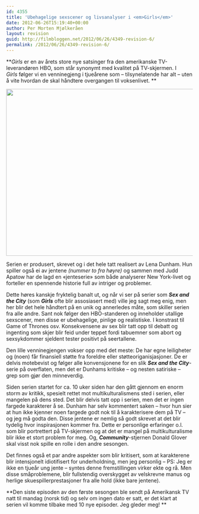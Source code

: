 ```yaml
---
id: 4355
title: 'Ubehagelige sexscener og livsanalyser i <em>Girls</em>'
date: 2012-06-26T15:19:40+00:00
author: Per Morten Mjølkeråen
layout: revision
guid: http://filmbloggen.net/2012/06/26/4349-revision-6/
permalink: /2012/06/26/4349-revision-6/
---
```

**_Girls_ er en av årets store nye satsinger fra den amerikanske TV-leverandøren HBO, som står synonymt med kvalitet på TV-skjermen. I _Girls_ følger vi en venninegjeng i tjueårene som &#8211; tilsynelatende har alt &#8211; uten å vite hvordan de skal håndtere overgangen til voksenlivet. **

<a href="http://filmbloggen.net/?attachment_id=4619" rel="attachment wp-att-4619"><img class="alignnone size-full wp-image-4619" src="http://permonter.files.wordpress.com/2012/06/hbo-girls-backlash.jpeg" alt="" width="600" height="450" /></a>

Serien er produsert, skrevet og i det hele tatt realisert av Lena Dunham. Hun spiller også ei av jentene _(nummer to fra høyre)_ og sammen med Judd Apatow har de lagd en &laquo;jenteserie&raquo; som både analyserer New York-livet og forteller en spennende historie full av intriger og problemer.

Dette høres kanskje fryktelig banalt ut, og når vi ser på serier som **_Sex and the City_** (som _**Girls**_ ofte blir assosiasert med) ville jeg sagt meg enig, men her blir det hele håndtert på en unik og annerledes måte, som skiller serien fra alle andre. Sant nok følger den HBO-standeren og inneholder utallige sexscener, men disse er ubehagelige, pinlige og realistiske. I konstrast til Game of Thrones osv. Konsekvensene av sex blir tatt opp til debatt og ingenting som skjer blir feid under teppet fordi tabuemner som abort og sexsykdommer sjeldent tester positivt på seertallene.

Den lille venninegjengen vokser opp med det meste: De har egne leiligheter og (noen) får finansiell støtte fra foreldre eller støtteoriganisjasjoner. De er delvis motebevist og følger alle konvensjonene for en slik **_Sex and the City_**-serie på overflaten, men det er Dunhams kritiske &#8211; og nesten satiriske &#8211; grep som gjør den minneverdig.

Siden serien startet for ca. 10 uker siden har den gått gjennom en enorm storm av kritikk, spesielt rettet mot multikulturalismens sted i serien, eller mangelen på dens sted. Det blir delvis tatt opp i serien, men det er ingen fargede karakterer å se. Dunham har selv kommentert saken &#8211; hvor hun sier at hun ikke kjenner noen fargede godt nok til å karakterisere dem på TV &#8211; og jeg må godta den. Disse jentene er nemlig så godt skrevet at det blir tydelig hvor inspirasjonen kommer fra. Dette er personlige erfaringer o.l. som blir portrettert på TV-skjermen og at det er mangel på multikulturalisme blir ikke et stort problem for meg. Og, _**Community**_-stjernen Donald Glover skal visst nok spille en rolle i den andre sesongen.

Det finnes også et par andre aspekter som blir kritisert, som at karakterene blir intensjonelt idiotifisert for underholdning, men jeg personlig &#8211; PS: Jeg er ikke en tjueår ung jente &#8211; syntes denne fremstillingen virker ekte og rå. Men disse småproblemene, blir fullstendig overskygget av velskrevne manus og herlige skuespillerprestasjoner fra alle hold (ikke bare jentene).

**Den siste episoden av den første sesongen ble sendt på Amerikansk TV natt til mandag (norsk tid) og selv om ingen dato er satt, er det klart at serien vil komme tilbake med 10 nye episoder. Jeg gleder meg! **